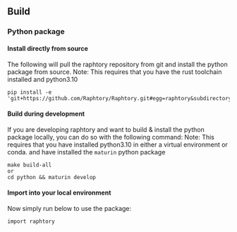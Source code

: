 ## Build

### Python package

#### Install directly from source

The following will pull the raphtory repository from git and install the python package from source.
Note: This requires that you have the rust toolchain installed and python3.10

    pip install -e 'git+https://github.com/Raphtory/Raphtory.git#egg=raphtory&subdirectory=python'

#### Build during development

If you are developing raphtory and want to build & install the python package locally, you can do so with the following command:
Note: This requires that you have installed python3.10 in either a virtual environment or conda. and have installed the
`maturin` python package

    make build-all
    or 
    cd python && maturin develop

#### Import into your local environment

Now simply run below to use the package:

    import raphtory   

